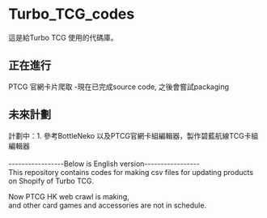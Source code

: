 # Turbo_TCG_codes
這是給Turbo TCG 使用的代碼庫。  
## 正在進行
PTCG 官網卡片爬取
    -現在已完成source code, 之後會嘗試packaging  

## 未來計劃  

計劃中：1. 參考BottleNeko 以及PTCG官網卡組編輯器，製作碧藍航線TCG卡組編輯器
<br />
<br />
-----------------Below is English version-----------------  
This repository contains codes for making csv files for updating products on Shopify of 
Turbo TCG.  

Now PTCG HK web crawl is making,  
and other card games and accessories are not in schedule.
